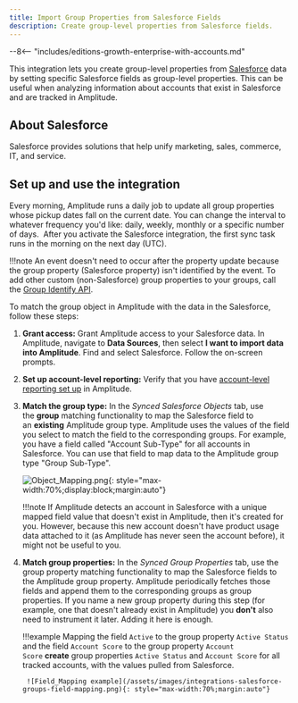 ```yaml
---
title: Import Group Properties from Salesforce Fields
description: Create group-level properties from Salesforce fields.
---
```


--8<-- "includes/editions-growth-enterprise-with-accounts.md"

This integration lets you create group-level properties from [Salesforce](https://www.salesforce.com/) data by setting specific Salesforce fields as group-level properties. This can be useful when analyzing information about accounts that exist in Salesforce and are tracked in Amplitude.

## About Salesforce

Salesforce provides solutions that help unify marketing, sales, commerce, IT, and service. 

## Set up and use the integration

Every morning, Amplitude runs a daily job to update all group properties whose pickup dates fall on the current date. You can change the interval to whatever frequency you'd like: daily, weekly, monthly or a specific number of days.  After you activate the Salesforce integration, the first sync task runs in the morning on the next day (UTC).

!!!note
    An event doesn't need to occur after the property update because the group property (Salesforce property) isn't identified by the event. To add other custom (non-Salesforce) group properties to your groups, call the [Group Identify API](https://help.amplitude.com/hc/en-us/articles/115001765532#group-identify-api).

To match the group object in Amplitude with the data in the Salesforce, follow these steps:

1. **Grant access:** Grant Amplitude access to your Salesforce data. In Amplitude, navigate to **Data Sources**, then select **I want to import data into Amplitude**. Find and select Salesforce. Follow the on-screen prompts.
2. **Set up account-level reporting:** Verify that you have [account-level reporting set up](https://help.amplitude.com/hc/en-us/articles/5332668738331) in Amplitude.
3. **Match the group type:** In the *Synced Salesforce Objects* tab, use the **group** matching functionality to map the Salesforce field to an **existing** Amplitude group type. Amplitude uses the values of the field you select to match the field to the corresponding groups. For example, you have a field called "Account Sub-Type" for all accounts in Salesforce. You can use that field to map data to the Amplitude group type "Group Sub-Type".

    ![Object_Mapping.png](/assets/images/integrations-salesforce-groups-mapping.png){: style="max-width:70%;display:block;margin:auto"}

    !!!note
        If Amplitude detects an account in Salesforce with a unique mapped field value that doesn't exist in Amplitude, then it's created for you. However, because this new account doesn't have product usage data attached to it (as Amplitude has never seen the account before), it might not be useful to you.

4. **Match group properties:** In the *Synced Group Properties* tab, use the group property matching functionality to map the Salesforce fields to the Amplitude group property. Amplitude periodically fetches those fields and append them to the corresponding groups as group properties. If you name a new group property during this step (for example, one that doesn't already exist in Amplitude) you **don't** also need to instrument it later. Adding it here is enough.

    !!!example
        Mapping the field `Active` to the group property `Active Status` and the field `Account Score` to the group property `Account Score` **create** group properties `Active Status` and `Account Score` for all tracked accounts, with the values pulled from Salesforce. 

        ![Field_Mapping example](/assets/images/integrations-salesforce-groups-field-mapping.png){: style="max-width:70%;margin:auto"}
